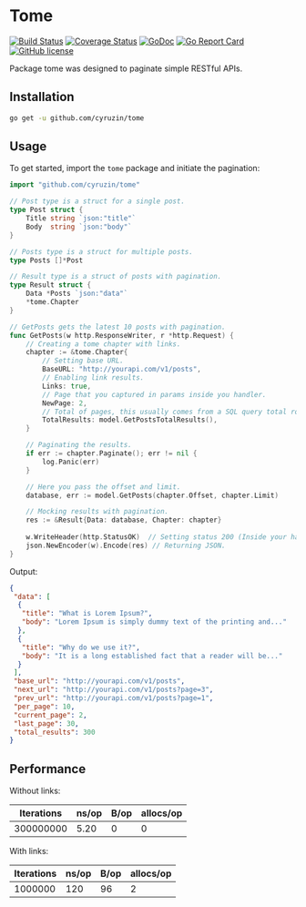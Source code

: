 # Tome

[![Build Status](https://travis-ci.org/cyruzin/tome.svg?branch=master)](https://travis-ci.org/cyruzin/tome) [![Coverage Status](https://coveralls.io/repos/github/cyruzin/tome/badge.svg?branch=master)](https://coveralls.io/github/cyruzin/tome?branch=master) [![GoDoc](https://godoc.org/github.com/cyruzin/tome?status.svg)](https://godoc.org/github.com/cyruzin/tome) [![Go Report Card](https://goreportcard.com/badge/github.com/cyruzin/tome)](https://goreportcard.com/report/github.com/cyruzin/tome) [![GitHub license](https://img.shields.io/github/license/Naereen/StrapDown.js.svg)](https://github.com/Naereen/StrapDown.js/blob/master/LICENSE)

Package tome was designed to paginate simple RESTful APIs.

## Installation

```sh
go get -u github.com/cyruzin/tome
```
## Usage

To get started, import the `tome` package and initiate the pagination:

```go
import "github.com/cyruzin/tome"

// Post type is a struct for a single post.
type Post struct {
	Title string `json:"title"`
	Body  string `json:"body"`
}

// Posts type is a struct for multiple posts.
type Posts []*Post

// Result type is a struct of posts with pagination.
type Result struct {
	Data *Posts `json:"data"`
	*tome.Chapter
}

// GetPosts gets the latest 10 posts with pagination.
func GetPosts(w http.ResponseWriter, r *http.Request) {
	// Creating a tome chapter with links.
	chapter := &tome.Chapter{
		// Setting base URL.
		BaseURL: "http://yourapi.com/v1/posts",
		// Enabling link results.
		Links: true,
		// Page that you captured in params inside you handler.
		NewPage: 2,
		// Total of pages, this usually comes from a SQL query total rows result.
		TotalResults: model.GetPostsTotalResults(),
	}

	// Paginating the results.
	if err := chapter.Paginate(); err != nil { 
		log.Panic(err)
	}

	// Here you pass the offset and limit.
	database, err := model.GetPosts(chapter.Offset, chapter.Limit)

	// Mocking results with pagination.
	res := &Result{Data: database, Chapter: chapter}
    
	w.WriteHeader(http.StatusOK)  // Setting status 200 (Inside your handler).
	json.NewEncoder(w).Encode(res) // Returning JSON.
}
```

Output: 

```json
{
 "data": [
  {
   "title": "What is Lorem Ipsum?",
   "body": "Lorem Ipsum is simply dummy text of the printing and..."
  },
  {
   "title": "Why do we use it?",
   "body": "It is a long established fact that a reader will be..."
  }
 ],
 "base_url": "http://yourapi.com/v1/posts",
 "next_url": "http://yourapi.com/v1/posts?page=3",
 "prev_url": "http://yourapi.com/v1/posts?page=1",
 "per_page": 10,
 "current_page": 2,
 "last_page": 30,
 "total_results": 300
}
```

## Performance

Without links:

| Iterations | ns/op | B/op | allocs/op |
|------------|-------|------|-----------|
| 300000000  | 5.20  | 0    | 0         |

With links:

| Iterations | ns/op | B/op | allocs/op |
|------------|-------|------|-----------|
| 1000000    | 120   | 96   | 2         |